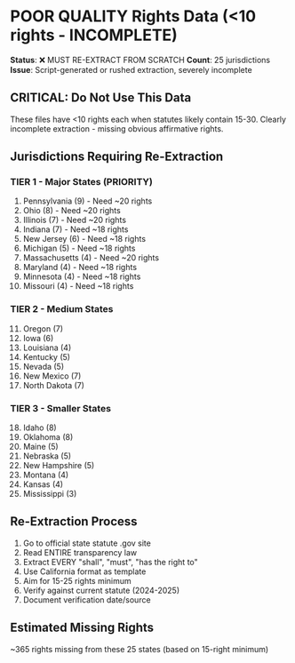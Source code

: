# POOR QUALITY Rights Data (<10 rights - INCOMPLETE)

**Status**: ❌ MUST RE-EXTRACT FROM SCRATCH
**Count**: 25 jurisdictions
**Issue**: Script-generated or rushed extraction, severely incomplete

## CRITICAL: Do Not Use This Data

These files have <10 rights each when statutes likely contain 15-30.
Clearly incomplete extraction - missing obvious affirmative rights.

## Jurisdictions Requiring Re-Extraction

### TIER 1 - Major States (PRIORITY)
1. Pennsylvania (9) - Need ~20 rights
2. Ohio (8) - Need ~20 rights
3. Illinois (7) - Need ~20 rights
4. Indiana (7) - Need ~18 rights
5. New Jersey (6) - Need ~18 rights
6. Michigan (5) - Need ~18 rights
7. Massachusetts (4) - Need ~20 rights
8. Maryland (4) - Need ~18 rights
9. Minnesota (4) - Need ~18 rights
10. Missouri (4) - Need ~18 rights

### TIER 2 - Medium States
11. Oregon (7)
12. Iowa (6)
13. Louisiana (4)
14. Kentucky (5)
15. Nevada (5)
16. New Mexico (7)
17. North Dakota (7)

### TIER 3 - Smaller States
18. Idaho (8)
19. Oklahoma (8)
20. Maine (5)
21. Nebraska (5)
22. New Hampshire (5)
23. Montana (4)
24. Kansas (4)
25. Mississippi (3)

## Re-Extraction Process

1. Go to official state statute .gov site
2. Read ENTIRE transparency law
3. Extract EVERY "shall", "must", "has the right to"
4. Use California format as template
5. Aim for 15-25 rights minimum
6. Verify against current statute (2024-2025)
7. Document verification date/source

## Estimated Missing Rights

~365 rights missing from these 25 states (based on 15-right minimum)

